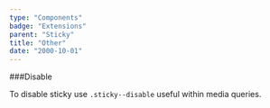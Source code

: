 ```yaml
---
type: "Components"
badge: "Extensions"
parent: "Sticky"
title: "Other"
date: "2000-10-01"
---
```


###Disable

To disable sticky use `.sticky--disable` useful within media queries.

<demo>
  <div class="gatsby_demo_item" data-iframe="iframe/components/sticky/disable">
  </div>
</demo>
